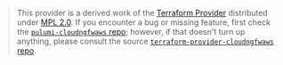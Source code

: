 > This provider is a derived work of the [Terraform Provider](https://github.com/terraform-providers/terraform-provider-cloudngfwaws)
> distributed under [MPL 2.0](https://www.mozilla.org/en-US/MPL/2.0/). If you encounter a bug or missing feature,
> first check the [`pulumi-cloudngfwaws` repo](https://github.com/pulumi/pulumi-cloudngfwaws/issues); however, if that doesn't turn up anything,
> please consult the source [`terraform-provider-cloudngfwaws` repo](https://github.com/terraform-providers/terraform-provider-cloudngfwaws/issues).
